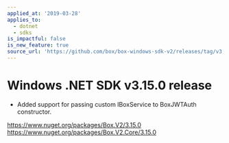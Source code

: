 ```yaml
---
applied_at: '2019-03-28'
applies_to:
  - dotnet
  - sdks
is_impactful: false
is_new_feature: true
source_url: 'https://github.com/box/box-windows-sdk-v2/releases/tag/v3.15.0'
---
```


# Windows .NET SDK v3.15.0 release

- Added support for passing custom IBoxService to BoxJWTAuth constructor.

https://www.nuget.org/packages/Box.V2/3.15.0
https://www.nuget.org/packages/Box.V2.Core/3.15.0